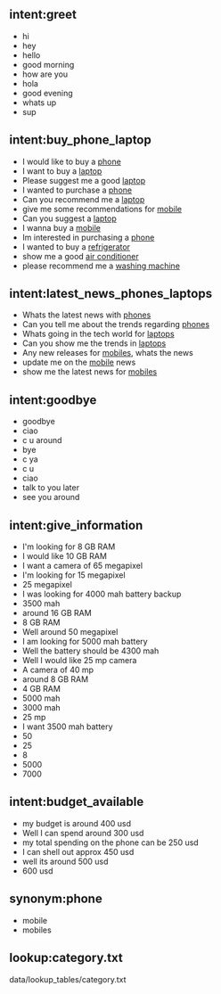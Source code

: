 ## intent:greet
- hi
- hey
- hello
- good morning
- how are you
- hola
- good evening
- whats up
- sup

## intent:buy_phone_laptop
- I would like to buy a [phone](category)
- I want to buy a [laptop](category)
- Please suggest me a good [laptop](category)
- I wanted to purchase a [phone](category)
- Can you recommend me a [laptop](category)
- give me some recommendations for [mobile](category)
- Can you suggest a [laptop](category)
- I wanna buy a [mobile](category)
- Im interested in purchasing a [phone](category)
- I wanted to buy a [refrigerator](category)
- show me a good [air conditioner](category)
- please recommend me a [washing machine](category)

## intent:latest_news_phones_laptops
- Whats the latest news with [phones](category)
- Can you tell me about the trends regarding [phones](category)
- Whats going in the tech world for [laptops](category)
- Can you show me the trends in [laptops](category)
- Any new releases for [mobiles](category), whats the news
- update me on the [mobile](category) news
- show me the latest news for [mobiles](category)

## intent:goodbye
- goodbye
- ciao
- c u around
- bye
- c ya
- c u
- ciao
- talk to you later
- see you around

## intent:give_information
- I'm looking for 8 GB RAM
- I would like 10 GB RAM
- I want a camera of 65 megapixel
- I'm looking for 15 megapixel
- 25 megapixel
- I was looking for 4000 mah battery backup
- 3500 mah
- around 16 GB RAM
- 8 GB RAM
- Well around 50 megapixel
- I am looking for 5000 mah  battery
- Well the battery should be 4300 mah
- Well I would like 25 mp camera
- A camera of 40 mp
- around 8 GB RAM
- 4 GB RAM
- 5000 mah
- 3000 mah
- 25 mp
- I want 3500 mah battery
- 50
- 25
- 8
- 5000
- 7000


## intent:budget_available
- my budget is around 400 usd
- Well I can spend around 300 usd
- my total spending on the phone can be 250 usd
- I can shell out approx 450 usd
- well its around 500 usd
- 600 usd

## synonym:phone
- mobile
- mobiles

## lookup:category.txt
  data/lookup_tables/category.txt
